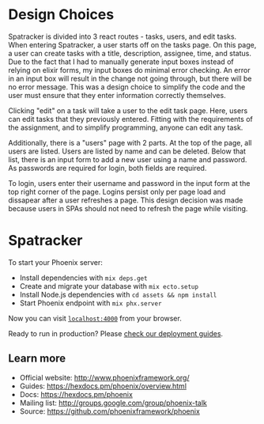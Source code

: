 # Design Choices
Spatracker is divided into 3 react routes - tasks, users, and edit tasks. When entering Spatracker, 
a user starts off on the tasks page. On this page, a user can create tasks with a title, description, 
assignee, time, and status. Due to the fact that I had to manually generate input boxes instead of relying 
on elixir forms, my input boxes do minimal error checking. An error in an input box will result in the 
change not going through, but there will be no error message. This was a design choice to simplify the 
code and the user must ensure that they enter information correctly themselves. 

Clicking "edit" on a task will take a user to the edit task page. Here, users can edit tasks that they
previously entered. Fitting with the requirements of the assignment, and to simplify programming, anyone
can edit any task.

Additionally, there is a "users" page with 2 parts. At the top of the page, all users are listed. Users
are listed by name and can be deleted. Below that list, there is an input form to add a new user using
a name and password. As passwords are required for login, both fields are required.

To login, users enter their username and password in the input form at the top right corner of the page.
Logins persist only per page load and dissapear after a user refreshes a page. This design decision was
made because users in SPAs should not need to refresh the page while visiting.

# Spatracker

To start your Phoenix server:

  * Install dependencies with `mix deps.get`
  * Create and migrate your database with `mix ecto.setup`
  * Install Node.js dependencies with `cd assets && npm install`
  * Start Phoenix endpoint with `mix phx.server`

Now you can visit [`localhost:4000`](http://localhost:4000) from your browser.

Ready to run in production? Please [check our deployment guides](https://hexdocs.pm/phoenix/deployment.html).

## Learn more

  * Official website: http://www.phoenixframework.org/
  * Guides: https://hexdocs.pm/phoenix/overview.html
  * Docs: https://hexdocs.pm/phoenix
  * Mailing list: http://groups.google.com/group/phoenix-talk
  * Source: https://github.com/phoenixframework/phoenix
